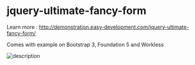 jquery-ultimate-fancy-form
==========================

Learn more : http://demonstration.easy-development.com/jquery-ultimate-fancy-form/

Comes with example on Bootstrap 3, Foundation 5 and Workless

![description](http://easy-development.com/uploads/products/jquery-ultimate-fancy-form/description-00.png)
